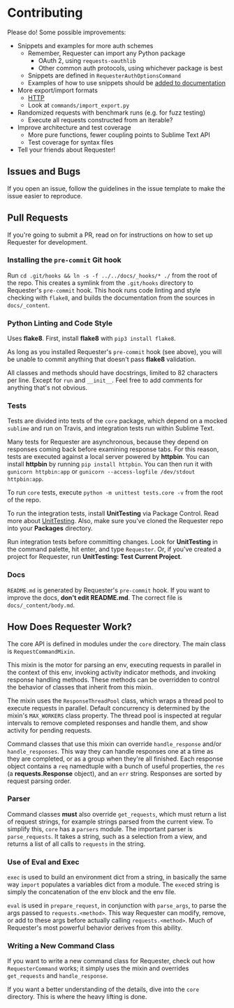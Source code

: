 # Contributing
Please do! Some possible improvements:

- Snippets and examples for more auth schemes
  + Remember, Requester can import any Python package
    * OAuth 2, using `requests-oauthlib`
    * Other common auth protocols, using whichever package is best
  + Snippets are defined in `RequesterAuthOptionsCommand` 
  + Examples of how to use snippets should be [added to documentation](https://github.com/kylebebak/Requester/blob/master/docs/_content/body.md)
- More export/import formats
  + [HTTP](https://tools.ietf.org/html/rfc7230)
  + Look at `commands/import_export.py`
- Randomized requests with benchmark runs (e.g. for fuzz testing)
  + Execute all requests constructed from an iterable?
- Improve architecture and test coverage
  + More pure functions, fewer coupling points to Sublime Text API
  + Test coverage for syntax files
- Tell your friends about Requester!


## Issues and Bugs
If you open an issue, follow the guidelines in the issue template to make the issue easier to reproduce.


## Pull Requests
If you're going to submit a PR, read on for instructions on how to set up Requester for development.


### Installing the `pre-commit` Git hook
Run `cd .git/hooks && ln -s -f ../../docs/_hooks/* ./` from the root of the repo. This creates a symlink from the `.git/hooks` directory to Requester's `pre-commit` hook. This hook runs code linting and style checking with `flake8`, and builds the documentation from the sources in `docs/_content`.


### Python Linting and Code Style
Uses __flake8__. First, install __flake8__ with `pip3 install flake8`.

As long as you installed Requester's `pre-commit` hook (see above), you will be unable to commit anything that doesn't pass __flake8__ validation.

All classes and methods should have docstrings, limited to 82 characters per line. Except for `run` and `__init__`. Feel free to add comments for anything that's not obvious.


### Tests
Tests are divided into tests of the `core` package, which depend on a mocked `sublime` and run on Travis, and integration tests run within Sublime Text.

Many tests for Requester are asynchronous, because they depend on responses coming back before examining response tabs. For this reason, tests are executed against a local server powered by __httpbin__. You can install __httpbin__ by running `pip install httpbin`. You can then run it with `gunicorn httpbin:app` or `gunicorn --access-logfile /dev/stdout httpbin:app`.

To run `core` tests, execute `python -m unittest tests.core -v` from the root of the repo. 

To run the integration tests, install __UnitTesting__ via Package Control. Read more about [UnitTesting](https://github.com/randy3k/UnitTesting-example). Also, make sure you've cloned the Requester repo into your __Packages__ directory.

Run integration tests before committing changes. Look for __UnitTesting__ in the command palette, hit enter, and type `Requester`. Or, if you've created a project for Requester, run __UnitTesting: Test Current Project__.


### Docs
`README.md` is generated by Requester's `pre-commit` hook. If you want to improve the docs, __don't edit README.md__. The correct file is `docs/_content/body.md`.


## How Does Requester Work?
The core API is defined in modules under the `core` directory. The main class is `RequestCommandMixin`.

This mixin is the motor for parsing an env, executing requests in parallel in the context of this env, invoking activity indicator methods, and invoking response handling methods. These methods can be overridden to control the behavior of classes that inherit from this mixin.

The mixin uses the `ResponseThreadPool` class, which wraps a thread pool to execute requests in parallel. Default concurrency is determined by the mixin's `MAX_WORKERS` class property. The thread pool is inspected at regular intervals to remove completed responses and handle them, and show activity for pending requests.

Command classes that use this mixin can override `handle_response` and/or `handle_responses`. This way they can handle responses one at a time as they are completed, or as a group when they're all finished. Each response object contains a `req` namedtuple with a bunch of useful properties, the `res` (a __requests.Response__ object), and an `err` string. Responses are sorted by request parsing order.


### Parser
Command classes __must__ also override `get_requests`, which must return a list of request strings, for example strings parsed from the current view. To simplify this, `core` has a `parsers` module. The important parser is `parse_requests`. It takes a string, such as a selection from a view, and returns a list of all calls to `requests` in the string.


### Use of Eval and Exec
`exec` is used to build an environment dict from a string, in basically the same way `import` populates a variables dict from a module. The `exec`ed string is simply the concatenation of the env block and the env file.

`eval` is used in `prepare_request`, in conjunction with `parse_args`, to parse the args passed to `requests.<method>`. This way Requester can modify, remove, or add to these args before actually calling `requests.<method>`. Much of Requester's most powerful behavior derives from this ability.


### Writing a New Command Class
If you want to write a new command class for Requester, check out how `RequesterCommand` works; it simply uses the mixin and overrides `get_requests` and `handle_response`.

If you want a better understanding of the details, dive into the `core` directory. This is where the heavy lifting is done.
